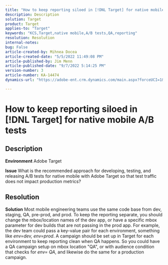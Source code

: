 ```yaml
---
title: "How to keep reporting siloed in [!DNL Target] for native mobile A/B tests"
description: Description
solution: Target
product: Target
applies-to: "Target"
keywords: "KCS,Target,native mobile,A/B tests,QA,reporting"
resolution: Resolution
internal-notes: 
bug: False
article-created-by: Mihnea Docea
article-created-date: "5/5/2022 11:49:08 PM"
article-published-by: Jim Menn
article-published-date: "9/7/2022 5:14:25 PM"
version-number: 3
article-number: KA-14474
dynamics-url: "https://adobe-ent.crm.dynamics.com/main.aspx?forceUCI=1&pagetype=entityrecord&etn=knowledgearticle&id=5a7119f3-cdcc-ec11-a7b5-6045bd00dbbc"

---
```

# How to keep reporting siloed in [!DNL Target] for native mobile A/B tests

## Description


<b>Environment</b>
 Adobe Target

<b>Issue</b>
 What is the recommended approach for developing, testing, and releasing A/B tests for native mobile with Adobe Target so that test traffic does not impact production metrics?


## Resolution


<b>Solution</b>
Most mobile engineering teams use the same code base from dev, staging, QA, pre-prod, and prod.
To keep the reporting separate, you should change the mbox/location names of the dev app, or have a specific mbox parameter for dev builds that are not passing in the prod app.
For example, the dev team could pass a key-value pair for each environment, something like *env=dev, env=prod*.
A campaign should be set up in Target for each environment to keep reporting clean when QA happens.
So you could have a QA campaign setup on mbox location "QA", or with audience condition that checks for *env= QA*, and likewise do the same for a production campaign.
